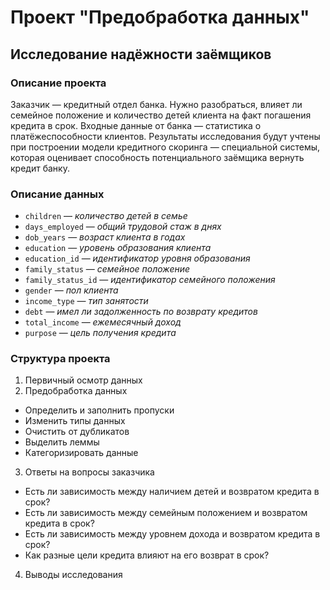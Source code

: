 # Проект "Предобработка данных"
## Исследование надёжности заёмщиков
### Описание проекта
Заказчик — кредитный отдел банка. Нужно разобраться, влияет ли семейное положение и количество детей клиента на факт погашения кредита в срок. Входные данные от банка — статистика о платёжеспособности клиентов.
Результаты исследования будут учтены при построении модели кредитного скоринга — специальной системы, которая оценивает способность потенциального заёмщика вернуть кредит банку.
### Описание данных
* `children` — *количество детей в семье*
* `days_employed` — *общий трудовой стаж в днях*
* `dob_years` — *возраст клиента в годах*
* `education` — *уровень образования клиента*
* `education_id` — *идентификатор уровня образования*
* `family_status` — *семейное положение*
* `family_status_id` — *идентификатор семейного положения*
* `gender` — *пол клиента*
* `income_type` — *тип занятости*
* `debt` — *имел ли задолженность по возврату кредитов*
* `total_income` — *ежемесячный доход*
* `purpose` — *цель получения кредита*
### Структура проекта
1. Первичный осмотр данных
2. Предобработка данных
- Определить и заполнить пропуски
- Изменить типы данных
- Очистить от дубликатов
- Выделить леммы
- Категоризировать данные
3. Ответы на вопросы заказчика
* Есть ли зависимость между наличием детей и возвратом кредита в срок?
* Есть ли зависимость между семейным положением и возвратом кредита в срок?
* Есть ли зависимость между уровнем дохода и возвратом кредита в срок?
* Как разные цели кредита влияют на его возврат в срок?
4. Выводы исследования

